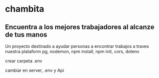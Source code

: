 # chambita
## Encuentra a los mejores trabajadores al alcanze de tus manos

Un proyecto destinado a ayudar personas a encontrar trabajos a traves nuestra plataform
pg, nodemon, npm install, npm init, cors, dotenv 

crear carpeta .env

cambiar en server, .env y Api

